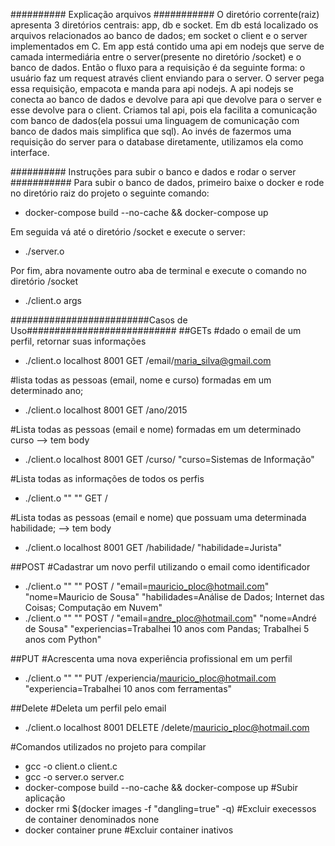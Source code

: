 ########## Explicação arquivos ###########
O diretório corrente(raiz) apresenta 3 diretórios centrais: app, db e socket. Em db está localizado os arquivos relacionados ao banco de dados;
em socket o client e o server implementados em C. Em app está contido uma api em nodejs que serve de camada intermediária entre o server(presente no diretório /socket) e o banco de dados.
Então o fluxo para a requisição é da seguinte forma: o usuário faz um request através client enviando para o server. O server pega essa requisição, empacota e manda para api nodejs. A api nodejs se conecta ao banco de dados e devolve para api que devolve para o server  e esse devolve para o client. Criamos tal api, pois ela  facilita a comunicação com banco de dados(ela possui uma linguagem de comunicação com banco de dados mais simplifica que sql). Ao invés de fazermos uma requisição do server para o database diretamente, utilizamos ela como interface. 


########## Instruções para subir o banco e dados e rodar o server ###########
Para subir o banco de dados, primeiro baixe o docker e rode no diretório raiz do projeto o seguinte comando:

- docker-compose build --no-cache && docker-compose up

Em seguida vá até o diretório /socket e execute o server:

- ./server.o

Por fim, abra novamente outro aba de terminal e execute o comando no diretório /socket

- ./client.o args

#########################Casos de Uso###########################
##GETs
#dado o email de um perfil, retornar suas informações
- ./client.o localhost 8001 GET /email/maria_silva@gmail.com 

#lista todas as pessoas (email, nome e curso) formadas em um determinado ano;
- ./client.o localhost 8001 GET /ano/2015

#Lista todas as pessoas (email e nome) formadas em um determinado curso   -->  tem body
- ./client.o localhost 8001 GET /curso/ "curso=Sistemas de Informação"

#Lista todas as informações de todos os perfis
- ./client.o "" "" GET /

#Lista todas as pessoas (email e nome) que possuam uma determinada habilidade;  -->  tem body
- ./client.o localhost 8001 GET /habilidade/ "habilidade=Jurista"

##POST
#Cadastrar um novo perfil utilizando o email como identificador
- ./client.o "" "" POST / "email=mauricio_ploc@hotmail.com" "nome=Mauricio de Sousa" "habilidades=Análise de Dados; Internet das Coisas; Computação em Nuvem"
- ./client.o "" "" POST / "email=andre_ploc@hotmail.com" "nome=André de Sousa" "experiencias=Trabalhei 10 anos com Pandas; Trabalhei 5 anos com Python"

##PUT
#Acrescenta uma nova experiência profissional em um perfil
- ./client.o "" "" PUT /experiencia/mauricio_ploc@hotmail.com "experiencia=Trabalhei 10 anos com ferramentas"

##Delete
#Deleta um perfil pelo email
- ./client.o localhost 8001 DELETE /delete/mauricio_ploc@hotmail.com


#Comandos utilizados no projeto para compilar
- gcc -o client.o client.c
- gcc -o server.o server.c
- docker-compose build --no-cache && docker-compose up          #Subir aplicação
- docker rmi $(docker images -f "dangling=true" -q)             #Excluir execessos de container denominados none
- docker container prune                                        #Excluir container inativos
